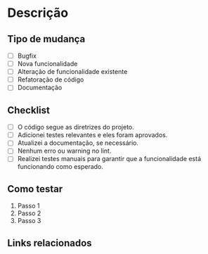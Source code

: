 # Descrição

<!-- Descreva brevemente as mudanças implementadas e o motivo delas. -->

## Tipo de mudança

<!-- Marque um "x" na caixa que se aplica: -->

- [ ] Bugfix
- [ ] Nova funcionalidade
- [ ] Alteração de funcionalidade existente
- [ ] Refatoração de código
- [ ] Documentação

## Checklist

<!-- Certifique-se de que todos os itens abaixo estão completos. -->

- [ ] O código segue as diretrizes do projeto.
- [ ] Adicionei testes relevantes e eles foram aprovados.
- [ ] Atualizei a documentação, se necessário.
- [ ] Nenhum erro ou warning no lint.
- [ ] Realizei testes manuais para garantir que a funcionalidade está funcionando como esperado.

## Como testar

<!-- Detalhe os passos para que outros possam testar sua mudança. -->

1. Passo 1
2. Passo 2
3. Passo 3

## Links relacionados

<!-- Se houver algum link relacionado (tickets, documentos, etc
